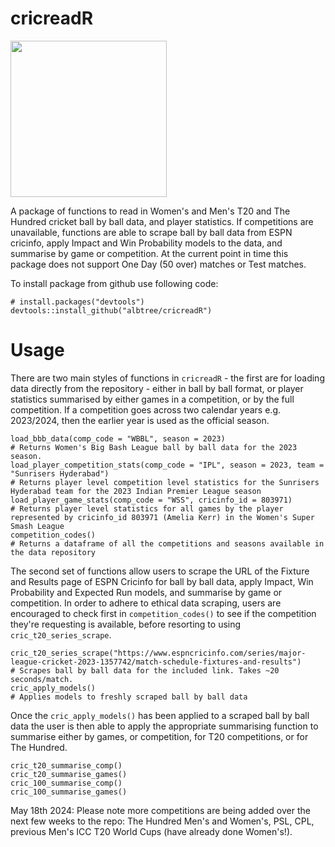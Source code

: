 # cricreadR
<img src="https://github.com/albtree/cricreadR/assets/88771954/9d320f4f-79ca-4045-89d7-38abb083a931" width="250" height="250">

A package of functions to read in Women's and Men's T20 and The Hundred cricket ball by ball data, and player statistics. If competitions are unavailable, functions are able to scrape ball by ball data from ESPN cricinfo, apply Impact and Win Probability models to the data, and summarise by game or competition. At the current point in time this package does not support One Day (50 over) matches or Test matches.

To install package from github use following code:
```
# install.packages("devtools")
devtools::install_github("albtree/cricreadR")
```

# Usage
There are two main styles of functions in `cricreadR` - the  first are for loading data directly from the repository - either in ball by ball format, or player statistics summarised by either games in a competition, or by the full competition. If a competition goes across two calendar years e.g. 2023/2024, then the earlier year is used as the official season. 
```
load_bbb_data(comp_code = "WBBL", season = 2023) 
# Returns Women's Big Bash League ball by ball data for the 2023 season.
load_player_competition_stats(comp_code = "IPL", season = 2023, team = "Sunrisers Hyderabad") 
# Returns player level competition level statistics for the Sunrisers Hyderabad team for the 2023 Indian Premier League season
load_player_game_stats(comp_code = "WSS", cricinfo_id = 803971) 
# Returns player level statistics for all games by the player represented by cricinfo_id 803971 (Amelia Kerr) in the Women's Super Smash League
competition_codes() 
# Returns a dataframe of all the competitions and seasons available in the data repository
```

The second set of functions allow users to scrape the URL of the Fixture and Results page of ESPN Cricinfo for ball by ball data, apply Impact, Win Probability and Expected Run models, and summarise by game or competition. In order to adhere to ethical data scraping, users are encouraged to check first in `competition_codes()` to see if the competition they're requesting is available, before resorting to using `cric_t20_series_scrape`.
```
cric_t20_series_scrape("https://www.espncricinfo.com/series/major-league-cricket-2023-1357742/match-schedule-fixtures-and-results")
# Scrapes ball by ball data for the included link. Takes ~20 seconds/match.
cric_apply_models()
# Applies models to freshly scraped ball by ball data
```
Once the `cric_apply_models()` has been applied to a scraped ball by ball data the user is then able to apply the appropriate summarising function to summarise either by games, or competition, for T20 competitions, or for The Hundred.
```
cric_t20_summarise_comp()
cric_t20_summarise_games()
cric_100_summarise_comp()
cric_100_summarise_games()
```

May 18th 2024: Please note more competitions are being added over the next few weeks to the repo: The Hundred Men's and Women's, PSL, CPL, previous Men's ICC T20 World Cups (have already done Women's!).
